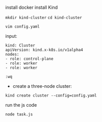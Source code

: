 install docker
install Kind

`mkdir kind-cluster`
`cd kind-cluster`

`vim config.yaml`

input:

```
kind: Cluster
apiVersion: kind.x-k8s.io/v1alpha4
nodes:
- role: control-plane
- role: worker
- role: worker 
```

`:wq`


* create a three-node cluster:
 
`kind create cluster --config=config.yaml`

run the js code

`node task.js`


